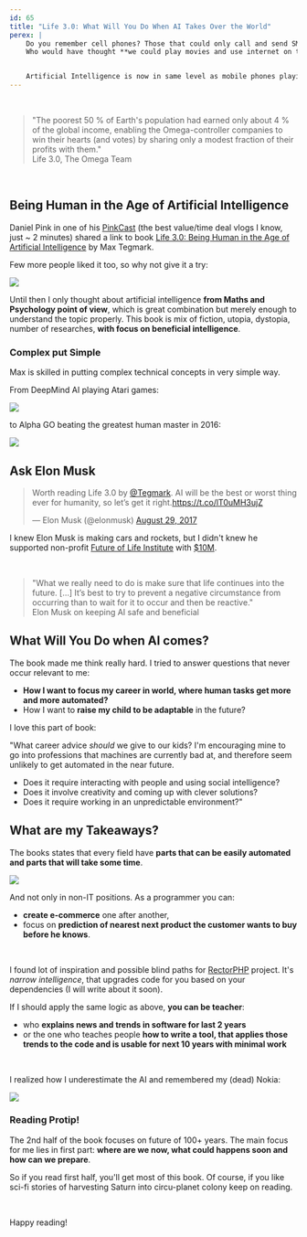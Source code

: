 ```yaml
---
id: 65
title: "Life 3.0: What Will You Do When AI Takes Over the World"
perex: |
    Do you remember cell phones? Those that could only call and send SMS. I bought a Nokia phone that could **also play mp3s** when I was 14 years old.
    Who would have thought **we could play movies and use internet on those phones** just 10 years later.


    Artificial Intelligence is now in same level as mobile phones playing mp3s. Or **maybe it already took over the world without knowing us**, as *Life 3.0* story unveils...
---
```


<br>

<blockquote class="blockquote text-center">
    "The poorest 50 % of Earth's population had earned only about 4 % of the global income, enabling the Omega-controller companies to win their hearts (and votes) by sharing only a modest fraction of their profits with them."
    <footer class="blockquote-footer">Life 3.0, The Omega Team</footer>
</blockquote>

<br>

## Being Human in the Age of Artificial Intelligence

Daniel Pink in one of his [PinkCast](http://www.danpink.com/pinkcast) (the best value/time  deal vlogs I know, just ~ 2 minutes) shared a link to book [Life 3.0: Being Human in the Age of Artificial Intelligence](https://www.amazon.com/Life-3-0-Being-Artificial-Intelligence/dp/1101946598) by Max Tegmark.

Few more people liked it too, so why not give it a try:

<img src="/assets/images/posts/2017/life30/ai-bestseller.png" class="img-thumbnail">

Until then I only thought about artificial intelligence **from Maths and Psychology point of view**, which is great combination but merely enough to understand the topic properly. This book is mix of fiction, utopia, dystopia, number of researches, **with focus on beneficial intelligence**.


### Complex put Simple

Max is skilled in putting complex technical concepts in very simple way.

From DeepMind AI playing Atari games:

<img src="/assets/images/posts/2017/life30/deep-mind-atari.png" class="img-thumbnail">

to Alpha GO beating the greatest human master in 2016:

<img src="/assets/images/posts/2017/life30/alpha-go.png" class="img-thumbnail">


## Ask Elon Musk

<blockquote class="twitter-tweet" data-lang="en"><p lang="en" dir="ltr">Worth reading Life 3.0 by <a href="https://twitter.com/tegmark?ref_src=twsrc%5Etfw">@Tegmark</a>. AI will be the best or worst thing ever for humanity, so let’s get it right.<a href="https://t.co/lT0uMH3ujZ">https://t.co/lT0uMH3ujZ</a></p>&mdash; Elon Musk (@elonmusk) <a href="https://twitter.com/elonmusk/status/902452162625544193?ref_src=twsrc%5Etfw">August 29, 2017</a></blockquote>

I knew Elon Musk is making cars and rockets, but I didn't knew he supported non-profit [Future of Life Institute](https://futureoflife.org) with [$10M](https://futureoflife.org/2015/10/12/elon-musk-donates-10m-to-keep-ai-beneficial).

<br>

<blockquote class="blockquote text-center">
    "What we really need to do is make sure that life continues into the future. […] It’s best to try to prevent a negative circumstance from occurring than to wait for it to occur and then be reactive."
    <footer class="blockquote-footer">Elon Musk on keeping AI safe and beneficial</footer>
</blockquote>



## What Will You Do when AI comes?

The book made me think really hard. I tried to answer questions that never occur relevant to me:

- **How I want to focus my career in world, where human tasks get more and more automated?**
- How I want to **raise my child to be adaptable** in the future?

I love this part of book:

"What career advice *should* we give to our kids? I'm encouraging mine to go into professions that machines are currently bad at, and therefore seem unlikely to get automated in the near future.

- Does it require interacting with people and using social intelligence?
- Does it involve creativity and coming up with clever solutions?
- Does it require working in an unpredictable environment?"



## What are my Takeaways?

The books states that every field have **parts that can be easily automated and parts that will take some time**.

<img src="/assets/images/posts/2017/life30/job-chart.png" class="img-thumbnail">

And not only in non-IT positions. As a programmer you can:

 - **create e-commerce** one after another,
 - focus on **prediction of nearest next product the customer wants to buy before he knows**.

<br>


I found lot of inspiration and possible blind paths for [RectorPHP](https://github.com/rectorphp/rector) project. It's *narrow intelligence*, that upgrades code for you based on your dependencies (I will write about it soon).

If I should apply the same logic as above, **you can be teacher**:

- who **explains news and trends in software for last 2 years**
- or the one who teaches people **how to write a tool, that applies those trends to the code and is usable for next 10 years with minimal work**


<br>

I realized how I underestimate the AI and remembered my (dead) Nokia:

<img src="/assets/images/posts/2017/life30/nokia-mp3.jpg">


### Reading Protip!

The 2nd half of the book focuses on future of 100+ years. The main focus for me lies in first part: **where are we now, what could happens soon and how can we prepare**.

So if you read first half, you'll get most of this book. Of course, if you like sci-fi stories of harvesting Saturn into circu-planet colony keep on reading.

<br>

Happy reading!
